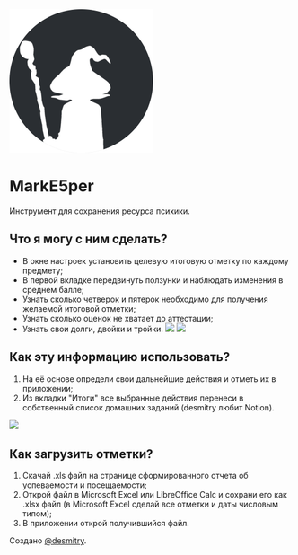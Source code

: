 <img src="/src/icon.png" width="256">

# MarkE5per
Инструмент для сохранения ресурса психики.
## Что я могу с ним сделать?
- В окне настроек установить целевую итоговую отметку по каждому предмету;
- В первой вкладке передвинуть ползунки и наблюдать изменения в среднем балле;
- Узнать сколько четверок и пятерок необходимо для получения желаемой итоговой отметки;
- Узнать сколько оценок не хватает до аттестации;
- Узнать свои долги, двойки и тройки.
<img src="/src/screenshot_1.png" height="256"> <img src="/src/screenshot_2.png" height="256">

## Как эту информацию использовать?
1. На её основе определи свои дальнейшие действия и отметь их в приложении;
2. Из вкладки "Итоги" все выбранные действия перенеси в собственный список домашних заданий (desmitry любит Notion).
<img src="/src/screenshot_3.png" height="256">

## Как загрузить отметки?
1. Скачай .xls файл на странице сформированного отчета об успеваемости и посещаемости;
2. Открой файл в Microsoft Excel или LibreOffice Calc и сохрани его как .xlsx файл (в Microsoft Excel сделай все отметки и даты числовым типом);
3. В приложении открой получившийся файл.

Создано [@desmitry](https://t.me/desmitry).
